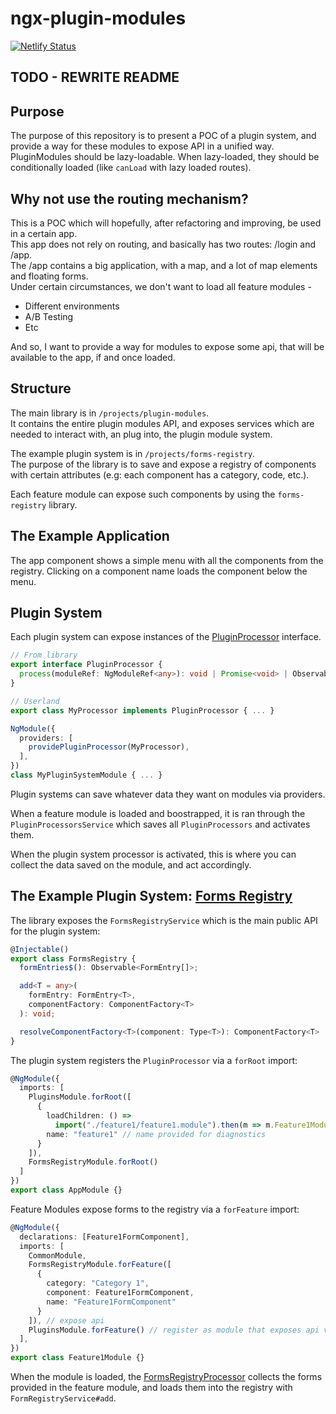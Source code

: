 # ngx-plugin-modules

[![Netlify Status](https://api.netlify.com/api/v1/badges/5ae923cb-3ac2-4c31-9c63-9e5274135f10/deploy-status)](https://app.netlify.com/sites/ngx-plugin-modules/deploys)

## TODO - REWRITE README

## Purpose

The purpose of this repository is to present a POC of a plugin system, and provide a way for these modules to expose API in a unified way.
PluginModules should be lazy-loadable. When lazy-loaded, they should be conditionally loaded (like `canLoad` with lazy loaded routes).

## Why not use the routing mechanism?

This is a POC which will hopefully, after refactoring and improving, be used in a certain app.  
This app does not rely on routing, and basically has two routes: /login and /app.  
The /app contains a big application, with a map, and a lot of map elements and floating forms.  
Under certain circumstances, we don't want to load all feature modules -

- Different environments
- A/B Testing
- Etc

And so, I want to provide a way for modules to expose some api, that will be available to the app, if and once loaded.

## Structure

The main library is in `/projects/plugin-modules`.  
It contains the entire plugin modules API, and exposes services which are needed to interact with, an plug into, the plugin module system.

The example plugin system is in `/projects/forms-registry`.  
The purpose of the library is to save and expose a registry of components with certain attributes (e.g: each component has a category, code, etc.).

Each feature module can expose such components by using the `forms-registry` library.

## The Example Application

The app component shows a simple menu with all the components from the registry.
Clicking on a component name loads the component below the menu.

## Plugin System

Each plugin system can expose instances of the [PluginProcessor](projects/plugin-modules/src/lib/interfaces.ts#18) interface.

```typescript
// From library
export interface PluginProcessor {
  process(moduleRef: NgModuleRef<any>): void | Promise<void> | Observable<void>;
}

// Userland
export class MyProcessor implements PluginProcessor { ... }

NgModule({
  providers: [
    providePluginProcessor(MyProcessor),
  ],
})
class MyPluginSystemModule { ... }
```

Plugin systems can save whatever data they want on modules via providers.

When a feature module is loaded and boostrapped, it is ran through the `PluginProcessorsService` which saves all `PluginProcessors` and activates them.

When the plugin system processor is activated, this is where you can collect the data saved on the module, and act accordingly.

## The Example Plugin System: [Forms Registry](/projects/forms-registry)

The library exposes the `FormsRegistryService` which is the main public API for the plugin system:

```typescript
@Injectable()
export class FormsRegistry {
  formEntries$(): Observable<FormEntry[]>;

  add<T = any>(
    formEntry: FormEntry<T>,
    componentFactory: ComponentFactory<T>
  ): void;

  resolveComponentFactory<T>(component: Type<T>): ComponentFactory<T> | null;
}
```

The plugin system registers the `PluginProcessor` via a `forRoot` import:

```typescript
@NgModule({
  imports: [
    PluginsModule.forRoot([
      {
        loadChildren: () =>
          import("./feature1/feature1.module").then(m => m.Feature1Module),
        name: "feature1" // name provided for diagnostics
      }
    ]),
    FormsRegistryModule.forRoot()
  ]
})
export class AppModule {}
```

Feature Modules expose forms to the registry via a `forFeature` import:

```typescript
@NgModule({
  declarations: [Feature1FormComponent],
  imports: [
    CommonModule,
    FormsRegistryModule.forFeature([
      {
        category: "Category 1",
        component: Feature1FormComponent,
        name: "Feature1FormComponent"
      }
    ]), // expose api
    PluginsModule.forFeature() // register as module that exposes api via plugins
  ],
})
export class Feature1Module {}
```

When the module is loaded, the [FormsRegistryProcessor](projects/forms-registry/src/lib/forms-registry-processor.service.ts) collects the forms provided in the feature module, and loads them into the registry with `FormRegistryService#add`.
